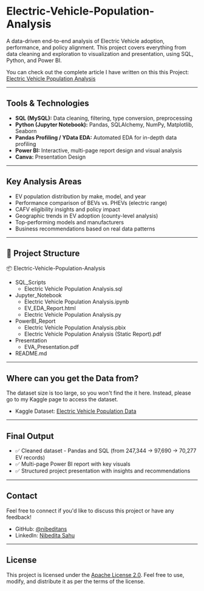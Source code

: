 # Electric-Vehicle-Population-Analysis

A data-driven end-to-end analysis of Electric Vehicle adoption, performance, and policy alignment. This project covers everything from data cleaning and exploration to visualization and presentation, using SQL, Python, and Power BI.

You can check out the complete article I have written on this this Project: [Electric Vehicle Population Analysis](https://nsdsda.medium.com/electric-vehicle-population-analysis-13608bb3467c)

----

## Tools & Technologies

- **SQL (MySQL):** Data cleaning, filtering, type conversion, preprocessing  
- **Python (Jupyter Notebook):** Pandas, SQLAlchemy, NumPy, Matplotlib, Seaborn
- **Pandas Profiling / YData EDA:** Automated EDA for in-depth data profiling
- **Power BI:** Interactive, multi-page report design and visual analysis
- **Canva:** Presentation Design

----

## Key Analysis Areas

- EV population distribution by make, model, and year  
- Performance comparison of BEVs vs. PHEVs (electric range)  
- CAFV eligibility insights and policy impact  
- Geographic trends in EV adoption (county-level analysis)  
- Top-performing models and manufacturers  
- Business recommendations based on real data patterns

----

## 📁 Project Structure

📦 Electric-Vehicle-Population-Analysis
- SQL_Scripts
    - Electric Vehicle Population Analysis.sql
- Jupyter_Notebook
    - Electric Vehicle Population Analysis.ipynb
    - EV_EDA_Report.html
    - Electric Vehicle Population Analysis.py
- PowerBI_Report
    - Electric Vehicle Population Analysis.pbix
    - Electric Vehicle Population Analysis (Static Report).pdf
- Presentation
    - EVA_Presentation.pdf
- README.md

----

## Where can you get the Data from?

The dataset size is too large, so you won't find the it here. Instead, please go to my Kaggle page to access the dataset.
- Kaggle Dataset: [Electric Vehicle Population Data](https://www.kaggle.com/datasets/nibeditasahu/electric-vehicle-population-analysis/data?select=Electric_Vehicle_Population_Data.csv)

----

## Final Output

- ✅ Cleaned dataset - Pandas and SQL (from 247,344 → 97,690 → 70,277 EV records)
- ✅ Multi-page Power BI report with key visuals
- ✅ Structured project presentation with insights and recommendations

----

## Contact

Feel free to connect if you'd like to discuss this project or have any feedback!

- GitHub: [@nibeditans](https://github.com/nibeditans)
- LinkedIn: [Nibedita Sahu](https://in.linkedin.com/in/ns-nibedita-sahu)

----

## License
This project is licensed under the [Apache License 2.0](https://github.com/nibeditans/Electric-Vehicle-Population-Analysis/blob/main/LICENSE). Feel free to use, modify, and distribute it as per the terms of the license.
